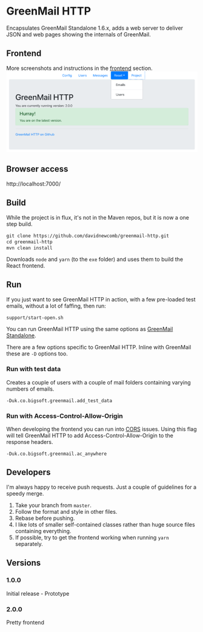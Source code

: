 # GreenMail HTTP

Encapsulates GreenMail Standalone 1.6.x, adds a web server to deliver JSON and web pages showing the internals of GreenMail.

## Frontend
More screenshots and instructions in the [frontend](Documentation/frontend.md) section.
![Project home](Documentation/images/project-home.png "Project home")

## Browser access
http://localhost:7000/

## Build
While the project is in flux, it's not in the Maven repos, but it is now a one step build.

```
git clone https://github.com/davidnewcomb/greenmail-http.git
cd greenmail-http
mvn clean install
```
Downloads `node` and `yarn` (to the `exe` folder) and uses them to build the React frontend.

## Run
If you just want to see GreenMail HTTP in action, with a few pre-loaded test emails, without a lot of faffing, then run:

```
support/start-open.sh
```

You can run GreenMail HTTP using the same options as [GreenMail Standalone](https://greenmail-mail-test.github.io/greenmail/#deployment).

There are a few options specific to GreenMail HTTP. Inline with GreenMail these are `-D` options too.

### Run with test data
Creates a couple of users with a couple of mail folders containing varying numbers of emails.
```
-Duk.co.bigsoft.greenmail.add_test_data
```

### Run with Access-Control-Allow-Origin
When developing the frontend you can run into [CORS](https://en.wikipedia.org/wiki/Cross-origin_resource_sharing) issues.
Using this flag will tell GreenMail HTTP to add Access-Control-Allow-Origin to the response headers.
```
-Duk.co.bigsoft.greenmail.ac_anywhere
```

## Developers
I'm always happy to receive push requests. Just a couple of guidelines for a speedy merge.

1. Take your branch from `master`.
1. Follow the format and style in other files.
1. Rebase before pushing.
1. I like lots of smaller self-contained classes rather than huge source files containing everything.
1. If possible, try to get the frontend working when running `yarn` separately.


## Versions

### 1.0.0
Initial release - Prototype
### 2.0.0
Pretty frontend
